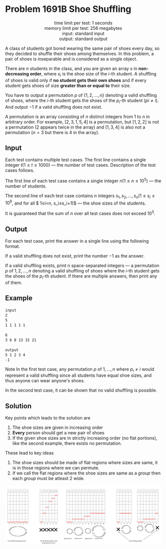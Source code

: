 

# Problem 1691B Shoe Shuffling

<p align="center">
time limit per test: 1 seconds <br />
memory limit per test: 256 megabytes <br />
input: standard input <br />
output: standard output <br />
</p>

A class of students got bored wearing the same pair of shoes every day, so they decided to shuffle their shoes among
themselves. In this problem, a pair of shoes is inseparable and is considered as a single object.

There are $n$ students in the class, and you are given an array $s$ in **non-decreasing order**, where $s_i$ is the shoe
size of the $i$-th student. A shuffling of shoes is valid only if **no student gets their own shoes** and if every
student gets shoes of size **greater than or equal to** their size.

You have to output a permutation $p$ of $\{1,2,…,n\}$ denoting a valid shuffling of shoes, where the $i$-th student gets
the shoes of the $p_i$-th student $(pi≠i)$. And output $−1$ if a valid shuffling does not exist.

A permutation is an array consisting of $n$ distinct integers from $1$ to $n$ in arbitrary order.
For example, $[2,3,1,5,4]$ is a permutation, but $[1,2,2]$ is not a permutation ($2$ appears twice in the array) and
$[1,3,4]$ is also not a permutation ($n=3$ but there is $4$ in the array).

## Input
Each test contains multiple test cases. The first line contains a single integer $t (1≤t≤1000)$ — the number of test
cases. Description of the test cases follows.

The first line of each test case contains a single integer $n (1≤n≤10^5)$ — the number of students.

The second line of each test case contains $n$ integers $s_1,s_2,…,s_n (1≤s_i≤10^9$, and for all $ 1≤i<n, s_i≤s_i+1)$ — the shoe
sizes of the students.

It is guaranteed that the sum of $n$ over all test cases does not exceed $10^5$.

## Output
For each test case, print the answer in a single line using the following format.

If a valid shuffling does not exist, print the number $−1$ as the answer.

If a valid shuffling exists, print n space-separated integers — a permutation $p$ of $1,2,…,n$ denoting a valid
shuffling of shoes where the $i$-th student gets the shoes of the $p_i$-th student. If there are multiple answers,
then print any of them.

## Example
```
input
2
5
1 1 1 1 1

6
3 6 8 13 15 21

output
5 1 2 3 4
-1
```

Note
In the first test case, any permutation $p$ of $1,…,n$ where $p_i≠i$ would represent a valid shuffling since all students
have equal shoe sizes, and thus anyone can wear anyone's shoes.

In the second test case, it can be shown that no valid shuffling is possible.

## Solution
Key points which leads to the solution are
1. The shoe sizes are given in increasing order
2. **Every** person should get a new pair of shoes
3. If  the given shoe sizes are in strictly increasing order (no flat portions), like the second example, there exists
   no permutation.

These lead to key ideas
1. The shoe sizes should be made of flat regions where sizes are same, it is in those regions where we can permute.
2. If we call the flat regions where the shoe sizes are same as a *group* then each *group* must be atleast 2 wide.

![Image](1691B_shoe_shuffling.jpg)
